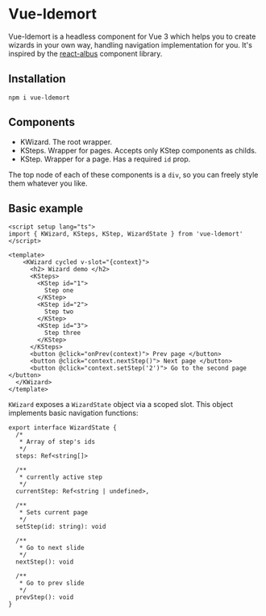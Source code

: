 # Vue-ldemort

Vue-ldemort is a headless component for Vue 3 which helps you
to create wizards in your own way, handling navigation implementation for you.
It's inspired by the [react-albus](https://github.com/americanexpress/react-albus)
component library.

## Installation

```
npm i vue-ldemort
```

## Components

- KWizard. The root wrapper.
- KSteps. Wrapper for pages. Accepts only KStep components as childs.
- KStep. Wrapper for a page. Has a required `id` prop.

The top node of each of these components is a `div`, so you can
freely style them whatever you like.

## Basic example

```
<script setup lang="ts">
import { KWizard, KSteps, KStep, WizardState } from 'vue-ldemort'
</script>

<template>
    <KWizard cycled v-slot="{context}">
      <h2> Wizard demo </h2>
      <KSteps>
        <KStep id="1">
          Step one
        </KStep>
        <KStep id="2">
          Step two
        </KStep>
        <KStep id="3">
          Step three
        </KStep>
      </KSteps>
      <button @click="onPrev(context)"> Prev page </button>
      <button @click="context.nextStep()"> Next page </button>
      <button @click="context.setStep('2')"> Go to the second page </button>
  </KWizard>
</template>
```

`KWizard` exposes a `WizardState` object via a scoped slot. This object implements
basic navigation functions:

```
export interface WizardState {
  /*
   * Array of step's ids
   */
  steps: Ref<string[]>

  /**
   * currently active step
   */
  currentStep: Ref<string | undefined>,

  /**
   * Sets current page
   */
  setStep(id: string): void

  /**
   * Go to next slide
   */
  nextStep(): void

  /**
   * Go to prev slide
   */
  prevStep(): void
}
```
